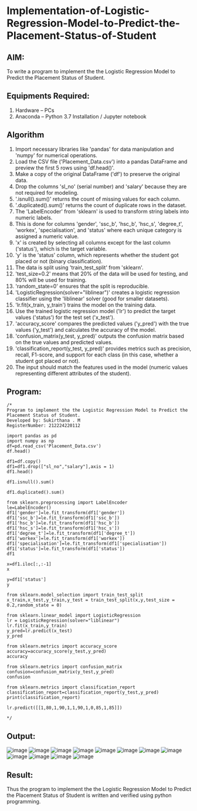 # Implementation-of-Logistic-Regression-Model-to-Predict-the-Placement-Status-of-Student

## AIM:
To write a program to implement the the Logistic Regression Model to Predict the Placement Status of Student.

## Equipments Required:
1. Hardware – PCs
2. Anaconda – Python 3.7 Installation / Jupyter notebook

## Algorithm
1. Import necessary libraries like 'pandas' for data manipulation and 'numpy' for numerical operations.
2. Load the CSV file ('Placement_Data.csv') into a pandas DataFrame and preview the first 5 rows using 'df.head()'.
3. Make a copy of the original DataFrame ('df') to preserve the original data.
4. Drop the columns 'sl_no' (serial number) and 'salary' because they are not required for modeling.
5. '.isnull().sum()' returns the count of missing values for each column.
6. '.duplicated().sum()' returns the count of duplicate rows in the dataset.
7. The 'LabelEncoder' from 'sklearn' is used to transform string labels into numeric labels.
8. This is done for columns 'gender', 'ssc_b', 'hsc_b', 'hsc_s', 'degree_t', 'workex', 'specialisation', and 'status' where each unique category is assigned a numeric value.
9. 'x' is created by selecting all columns except for the last column ('status'), which is the target variable.
10. 'y' is the 'status' column, which represents whether the student got placed or not (binary classification).
11. The data is split using 'train_test_split' from 'sklearn'.
12. 'test_size=0.2' means that 20% of the data will be used for testing, and 80% will be used for training.
13. 'random_state=0' ensures that the split is reproducible.
14. 'LogisticRegression(solver="liblinear")' creates a logistic regression classifier using the 'liblinear' solver (good for smaller datasets).
15. 'lr.fit(x_train, y_train') trains the model on the training data.
16.  Use the trained logistic regression model ('lr') to predict the target values ('status') for the test set ('x_test').
17.  'accuracy_score' compares the predicted values ('y_pred') with the true values ('y_test') and calculates the accuracy of the model.
18.  'confusion_matrix(y_test, y_pred)' outputs the confusion matrix based on the true values and predicted values.
19.  'classification_report(y_test, y_pred)' provides metrics such as precision, recall, F1-score, and support for each class (in this case, whether a student got placed or not).
20.  The input should match the features used in the model (numeric values representing different attributes of the student).

 

## Program:
```
/*
Program to implement the the Logistic Regression Model to Predict the Placement Status of Student.
Developed by: Sukirthana . M 
RegisterNumber: 212224220112

import pandas as pd
import numpy as np
df=pd.read_csv('Placement_Data.csv')
df.head()

df1=df.copy()
df1=df1.drop(["sl_no","salary"],axis = 1)
df1.head()

df1.isnull().sum()

df1.duplicated().sum()

from sklearn.preprocessing import LabelEncoder
le=LabelEncoder()
df1['gender']=le.fit_transform(df1['gender'])
df1['ssc_b']=le.fit_transform(df1['ssc_b'])
df1['hsc_b']=le.fit_transform(df1['hsc_b'])
df1['hsc_s']=le.fit_transform(df1['hsc_s'])
df1['degree_t']=le.fit_transform(df1['degree_t'])
df1['workex']=le.fit_transform(df1['workex'])
df1['specialisation']=le.fit_transform(df1['specialisation'])
df1['status']=le.fit_transform(df1['status'])
df1

x=df1.iloc[:,:-1]
x

y=df1['status']
y

from sklearn.model_selection import train_test_split
x_train,x_test,y_train,y_test = train_test_split(x,y,test_size = 0.2,random_state = 0)

from sklearn.linear_model import LogisticRegression
lr = LogisticRegression(solver="liblinear")
lr.fit(x_train,y_train)
y_pred=lr.predict(x_test)
y_pred

from sklearn.metrics import accuracy_score
accuracy=accuracy_score(y_test,y_pred)
accuracy

from sklearn.metrics import confusion_matrix
confusion=confusion_matrix(y_test,y_pred)
confusion

from sklearn.metrics import classification_report
classification_report=classification_report(y_test,y_pred)
print(classification_report)

lr.predict([[1,80,1,90,1,1,90,1,0,85,1,85]])

*/
```

## Output:
![image](https://github.com/user-attachments/assets/88cb02f0-d98e-4ace-8b99-486f160e728a)
![image](https://github.com/user-attachments/assets/0384b301-5196-4b05-b644-ef33c5f9fad5)
![image](https://github.com/user-attachments/assets/6c6df437-ed23-4814-8790-9f420fd4a302)
![image](https://github.com/user-attachments/assets/a94841d5-5a68-463b-a4aa-44dca3b32e5a)
![image](https://github.com/user-attachments/assets/a064ea05-6432-4c09-91ea-a1bd04f6c9cf)
![image](https://github.com/user-attachments/assets/bc2da33c-421b-45e4-a5ed-6f8688e4dae9)
![image](https://github.com/user-attachments/assets/088d3ebf-cf47-4079-a81e-07335f3c229d)
![image](https://github.com/user-attachments/assets/b8ee1f56-a9bf-4e8c-acd7-e062f3536e1e)
![image](https://github.com/user-attachments/assets/2d8915a3-e268-4bf3-9b89-3f74ae08c155)
![image](https://github.com/user-attachments/assets/2eeae7e6-91c3-454c-8c33-ab9f7b627889)
![image](https://github.com/user-attachments/assets/8c31fcdb-2c0e-4040-8a5b-ff5d1fafefc7)
![image](https://github.com/user-attachments/assets/528e8f28-a13f-4161-a161-724f40ac8951)









## Result:
Thus the program to implement the the Logistic Regression Model to Predict the Placement Status of Student is written and verified using python programming.
